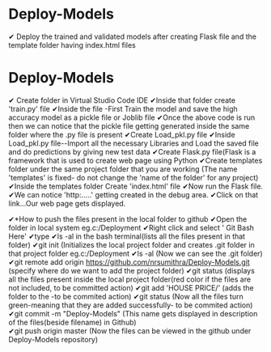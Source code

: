 # Deploy-Models
✔ Deploy the trained and validated models after creating Flask file and the template folder having index.html files
# Deploy-Models
✔ Create <Project Name> folder in Virtual Studio Code IDE
✔Inside that folder create 'train.py' file
✔Inside the file -First Train the model and save the high accuracy model as a pickle file or Joblib file
✔Once the above code is run then we can notice that the pickle file getting generated inside the same folder where the .py file is present
✔Create Load_pkl.py file 
✔Inside Load_pkl.py file--Import all the necessary Libraries and Load the saved file and do predictions by giving new test data
✔Create Flask.py file(Flask is a framework that is used to create web page using Python
✔Create templates folder under the same project folder that you are working (The name 'templates' is fixed- do not change the 'name of the folder' for any project)
✔Inside the templates folder Create 'index.html' file 
✔Now run the Flask file.
✔We can notice 'http:.....' getting created in the debug area.
✔Click on that link...Our web page gets displayed.

  
  
  
  
✔*How to push the files present in the local folder to github
✔Open the folder in local system eg.c:/Deployment
✔Right click and select ' Git Bash Here'
✔type 
✔ls -al in the bash terminal(lists all the files present in that folder)
✔git init (Initializes the local project folder and creates .git folder in that project folder eg.c:/Deployment
✔ls -al (Now we can see the .git folder)
✔git remote add origin https://github.com/nrsumithra/Deploy-Models.git (specify where do we want to add the project folder)
✔git status (displays all the files present inside the local project folder(red color if the files are not included, to be committed action)
✔git add 'HOUSE PRICE/' (adds the folder to the -to be commited action)
✔git status (Now all the files turn green-meaning that they are added successfully- to be commited action)  
✔git commit -m "Deploy-Models" (This name gets displayed in description of the files(beside filename) in Github)  
✔git push origin master (Now the files can be viewed in the github under Deploy-Models repository)  
